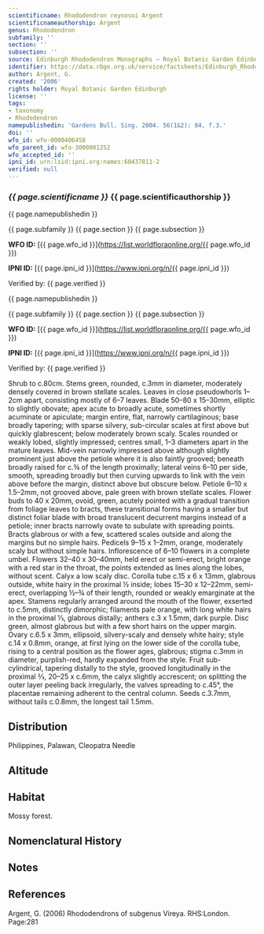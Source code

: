 ```yaml
---
scientificname: Rhododendron reynosoi Argent
scientificnameauthorship: Argent
genus: Rhododendron
subfamily: ''
section: ''
subsection: ''
source: Edinburgh Rhododendron Monographs – Royal Botanic Garden Edinburgh
identifier: https://data.rbge.org.uk/service/factsheets/Edinburgh_Rhododendron_Monographs.xhtml
author: Argent, G.
created: '2006'
rights holder: Royal Botanic Garden Edinburgh
license: ''
tags:
- taxonomy
- Rhododendron
namepublishedin: 'Gardens Bull. Sing. 2004. 56(1&2): 84, f.3.'
doi: ''
wfo_id: wfo-0000406458
wfo_parent_id: wfo-3000001252
wfo_accepted_id: ''
ipni_id: urn:lsid:ipni.org:names:60437811-2
verified: null
---
```

### _{{ page.scientificname }}_ {{ page.scientificauthorship }}
 {{ page.namepublishedin }}

{{ page.subfamily }} {{ page.section }} {{ page.subsection }}

**WFO ID:** [{{ page.wfo_id }}](https://list.worldfloraonline.org/{{ page.wfo_id }})

**IPNI ID:** [{{ page.ipni_id }}](https://www.ipni.org/n/{{ page.ipni_id }})

Verified by: {{ page.verified }}

 {{ page.namepublishedin }}

{{ page.subfamily }} {{ page.section }} {{ page.subsection }}

**WFO ID:** [{{ page.wfo_id }}](https://list.worldfloraonline.org/{{ page.wfo_id }})

**IPNI ID:** [{{ page.ipni_id }}](https://www.ipni.org/n/{{ page.ipni_id }})

Verified by: {{ page.verified }}



Shrub to c.80cm. Stems green, rounded, c.3mm in diameter, moderately densely covered in brown stellate scales. Leaves in close pseudowhorls 1–2cm apart, consisting mostly of 6–7 leaves. Blade 50–80 x 15–30mm, elliptic to slightly obovate; apex acute to broadly acute, sometimes shortly acuminate or apiculate; margin entire, flat, narrowly cartilaginous; base broadly tapering; with sparse silvery, sub-circular scales at first above but quickly glabrescent; below moderately brown scaly. Scales rounded or weakly lobed, slightly impressed; centres small, 1–3 diameters apart in the mature leaves. Mid-vein narrowly impressed above although slightly prominent just above the petiole where it is also faintly grooved; beneath broadly raised for c.¾ of the length proximally; lateral veins 6–10 per side, smooth, spreading broadly but then curving upwards to link with the vein above before the margin, distinct above but obscure below. Petiole 6–10 x 1.5–2mm, not grooved above, pale green with brown stellate scales. Flower buds to 40 x 20mm, ovoid, green, acutely pointed with a gradual transition from foliage leaves to bracts, these transitional forms having a smaller but distinct foliar blade with broad translucent decurrent margins instead of a petiole; inner bracts narrowly ovate to subulate with spreading points. Bracts glabrous or with a few, scattered scales outside and along the margins but no simple hairs. Pedicels 9–15 x 1–2mm, orange, moderately scaly but without simple hairs. Inflorescence of 6–10 flowers in a complete umbel. Flowers 32–40 x 30–40mm, held erect or semi-erect, bright orange with a red star in the throat, the points extended as lines along the lobes, without scent. Calyx a low scaly disc. Corolla tube c.15 x 6 x 13mm, glabrous outside, white hairy in the proximal ½ inside; lobes 15–30 x 12–22mm, semi-erect, overlapping ½–¾ of their length, rounded or weakly emarginate at the apex. Stamens regularly arranged around the mouth of the flower, exserted to c.5mm, distinctly di­morphic; filaments pale orange, with long white hairs in the proximal 1⁄3, glabrous distally; anthers c.3 x 1.5mm, dark purple. Disc green, almost glabrous but with a few short hairs on the upper margin. Ovary c.6.5 x 3mm, ellipsoid, silvery-scaly and densely white hairy; style c.14 x 0.8mm, orange, at first lying on the lower side of the corolla tube, rising to a central position as the flower ages, glabrous; stigma c.3mm in diameter, purplish-red, hardly expanded from the style. Fruit sub-cylindrical, tapering distally to the style, grooved longitudinally in the proximal 2⁄3, 20–25 x c.6mm, the calyx slightly accrescent; on splitting the outer layer peeling back irregularly, the valves spreading to c.45°, the placentae remaining adherent to the central column. Seeds c.3.7mm, without tails c.0.8mm, the longest tail 1.5mm.

## Distribution
Philippines, Palawan, Cleopatra Needle

## Altitude


## Habitat
Mossy forest.

## Nomenclatural History

                       
## Notes


## References

Argent, G. (2006) Rhododendrons of subgenus Vireya. RHS:London. Page:281
